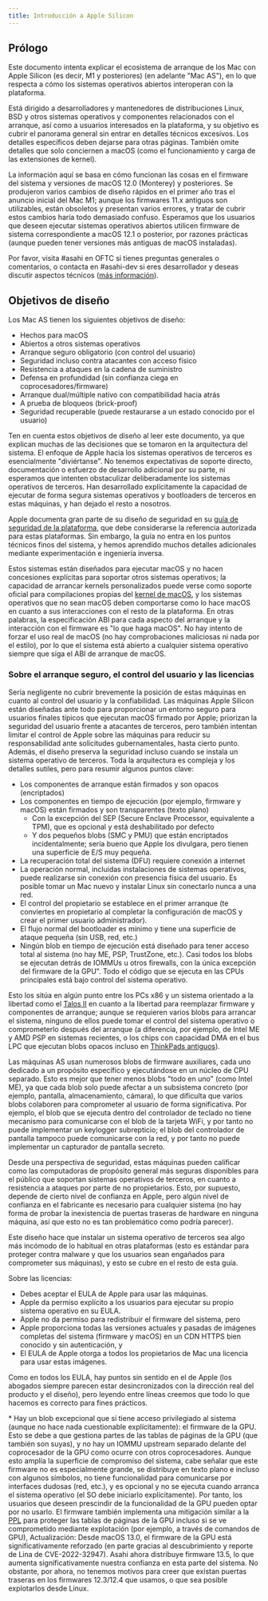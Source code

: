 ```yaml
---
title: Introducción a Apple Silicon
---
```


## Prólogo

Este documento intenta explicar el ecosistema de arranque de los Mac con Apple Silicon (es decir, M1 y posteriores) (en adelante "Mac AS"), en lo que respecta a cómo los sistemas operativos abiertos interoperan con la plataforma.

Está dirigido a desarrolladores y mantenedores de distribuciones Linux, BSD y otros sistemas operativos y componentes relacionados con el arranque, así como a usuarios interesados en la plataforma, y su objetivo es cubrir el panorama general sin entrar en detalles técnicos excesivos. Los detalles específicos deben dejarse para otras páginas. También omite detalles que solo conciernen a macOS (como el funcionamiento y carga de las extensiones de kernel).

La información aquí se basa en cómo funcionan las cosas en el firmware del sistema y versiones de macOS 12.0 (Monterey) y posteriores. Se produjeron varios cambios de diseño rápidos en el primer año tras el anuncio inicial del Mac M1; aunque los firmwares 11.x antiguos son utilizables, están obsoletos y presentan varios errores, y tratar de cubrir estos cambios haría todo demasiado confuso. Esperamos que los usuarios que deseen ejecutar sistemas operativos abiertos utilicen firmware de sistema correspondiente a macOS 12.1 o posterior, por razones prácticas (aunque pueden tener versiones más antiguas de macOS instaladas).

Por favor, visita #asahi en OFTC si tienes preguntas generales o comentarios, o contacta en #asahi-dev si eres desarrollador y deseas discutir aspectos técnicos ([más información](https://asahilinux.org/community/)).

## Objetivos de diseño

Los Mac AS tienen los siguientes objetivos de diseño:

* Hechos para macOS
* Abiertos a otros sistemas operativos
* Arranque seguro obligatorio (con control del usuario)
* Seguridad incluso contra atacantes con acceso físico
* Resistencia a ataques en la cadena de suministro
* Defensa en profundidad (sin confianza ciega en coprocesadores/firmware)
* Arranque dual/múltiple nativo con compatibilidad hacia atrás
* A prueba de bloqueos (brick-proof)
* Seguridad recuperable (puede restaurarse a un estado conocido por el usuario)

Ten en cuenta estos objetivos de diseño al leer este documento, ya que explican muchas de las decisiones que se tomaron en la arquitectura del sistema. El enfoque de Apple hacia los sistemas operativos de terceros es esencialmente "diviértanse". No tenemos expectativas de soporte directo, documentación o esfuerzo de desarrollo adicional por su parte, ni esperamos que intenten obstaculizar deliberadamente los sistemas operativos de terceros. Han desarrollado explícitamente la capacidad de ejecutar de forma segura sistemas operativos y bootloaders de terceros en estas máquinas, y han dejado el resto a nosotros.

Apple documenta gran parte de su diseño de seguridad en su [guía de seguridad de la plataforma](https://support.apple.com/guide/security/welcome/web), que debe considerarse la referencia autorizada para estas plataformas. Sin embargo, la guía no entra en los puntos técnicos finos del sistema, y hemos aprendido muchos detalles adicionales mediante experimentación e ingeniería inversa.

Estos sistemas están diseñados para ejecutar macOS y no hacen concesiones explícitas para soportar otros sistemas operativos; la capacidad de arrancar kernels personalizados puede verse como soporte oficial para compilaciones propias del [kernel de macOS](https://github.com/apple-oss-distributions/xnu.git), y los sistemas operativos que no sean macOS deben comportarse como lo hace macOS en cuanto a sus interacciones con el resto de la plataforma. En otras palabras, la especificación ABI para cada aspecto del arranque y la interacción con el firmware es "lo que haga macOS". No hay intento de forzar el uso real de macOS (no hay comprobaciones maliciosas ni nada por el estilo), por lo que el sistema está abierto a cualquier sistema operativo siempre que siga el ABI de arranque de macOS.

### Sobre el arranque seguro, el control del usuario y las licencias

Sería negligente no cubrir brevemente la posición de estas máquinas en cuanto al control del usuario y la confiabilidad. Las máquinas Apple Silicon están diseñadas ante todo para proporcionar un entorno seguro para usuarios finales típicos que ejecutan macOS firmado por Apple; priorizan la seguridad del usuario frente a atacantes de terceros, pero también intentan limitar el control de Apple sobre las máquinas para reducir su responsabilidad ante solicitudes gubernamentales, hasta cierto punto. Además, el diseño preserva la seguridad incluso cuando se instala un sistema operativo de terceros. Toda la arquitectura es compleja y los detalles sutiles, pero para resumir algunos puntos clave:

* Los componentes de arranque están firmados y son opacos (encriptados)
* Los componentes en tiempo de ejecución (por ejemplo, firmware y macOS) están firmados y son transparentes (texto plano)
    * Con la excepción del SEP (Secure Enclave Processor, equivalente a TPM), que es opcional y está deshabilitado por defecto
    * Y dos pequeños blobs (SMC y PMU) que están encriptados incidentalmente; sería bueno que Apple los divulgara, pero tienen una superficie de E/S muy pequeña.
* La recuperación total del sistema (DFU) requiere conexión a internet
* La operación normal, incluidas instalaciones de sistemas operativos, puede realizarse sin conexión con presencia física del usuario. Es posible tomar un Mac nuevo y instalar Linux sin conectarlo nunca a una red.
* El control del propietario se establece en el primer arranque (te conviertes en propietario al completar la configuración de macOS y crear el primer usuario administrador).
* El flujo normal del bootloader es mínimo y tiene una superficie de ataque pequeña (sin USB, red, etc.)
* Ningún blob en tiempo de ejecución está diseñado para tener acceso total al sistema (no hay ME, PSP, TrustZone, etc.). Casi todos los blobs se ejecutan detrás de IOMMUs u otros firewalls, con la única excepción del firmware de la GPU". Todo el código que se ejecuta en las CPUs principales está bajo control del sistema operativo.

Esto los sitúa en algún punto entre los PCs x86 y un sistema orientado a la libertad como el [Talos II](https://www.raptorcs.com/TALOSII/) en cuanto a la libertad para reemplazar firmware y componentes de arranque; aunque se requieren varios blobs para arrancar el sistema, ninguno de ellos puede tomar el control del sistema operativo o comprometerlo después del arranque (a diferencia, por ejemplo, de Intel ME y AMD PSP en sistemas recientes, o los chips con capacidad DMA en el bus LPC que ejecutan blobs opacos incluso en [ThinkPads antiguos](https://ryf.fsf.org/products/TET-X200)).

Las máquinas AS usan numerosos blobs de firmware auxiliares, cada uno dedicado a un propósito específico y ejecutándose en un núcleo de CPU separado. Esto es mejor que tener menos blobs "todo en uno" (como Intel ME), ya que cada blob solo puede afectar a un subsistema concreto (por ejemplo, pantalla, almacenamiento, cámara), lo que dificulta que varios blobs colaboren para comprometer al usuario de forma significativa. Por ejemplo, el blob que se ejecuta dentro del controlador de teclado no tiene mecanismo para comunicarse con el blob de la tarjeta WiFi, y por tanto no puede implementar un keylogger subrepticio; el blob del controlador de pantalla tampoco puede comunicarse con la red, y por tanto no puede implementar un capturador de pantalla secreto.

Desde una perspectiva de seguridad, estas máquinas pueden calificar como las computadoras de propósito general más seguras disponibles para el público que soportan sistemas operativos de terceros, en cuanto a resistencia a ataques por parte de no propietarios. Esto, por supuesto, depende de cierto nivel de confianza en Apple, pero algún nivel de confianza en el fabricante es necesario para cualquier sistema (no hay forma de probar la inexistencia de puertas traseras de hardware en ninguna máquina, así que esto no es tan problemático como podría parecer).

Este diseño hace que instalar un sistema operativo de terceros sea algo más incómodo de lo habitual en otras plataformas (esto es estándar para proteger contra malware y que los usuarios sean engañados para comprometer sus máquinas), y esto se cubre en el resto de esta guía.

Sobre las licencias:

* Debes aceptar el EULA de Apple para usar las máquinas.
* Apple da permiso explícito a los usuarios para ejecutar su propio sistema operativo en su EULA.
* Apple no da permiso para redistribuir el firmware del sistema, pero
* Apple proporciona todas las versiones actuales y pasadas de imágenes completas del sistema (firmware y macOS) en un CDN HTTPS bien conocido y sin autenticación, y
* El EULA de Apple otorga a todos los propietarios de Mac una licencia para usar estas imágenes.

Como en todos los EULA, hay puntos sin sentido en el de Apple (los abogados siempre parecen estar desincronizados con la dirección real del producto y el diseño), pero leyendo entre líneas creemos que todo lo que hacemos es correcto para fines prácticos.

\* Hay un blob excepcional que sí tiene acceso privilegiado al sistema (aunque no hace nada cuestionable explícitamente): el firmware de la GPU. Esto se debe a que gestiona partes de las tablas de páginas de la GPU (que también son suyas), y no hay un IOMMU upstream separado delante del coprocesador de la GPU como ocurre con otros coprocesadores. Aunque esto amplía la superficie de compromiso del sistema, cabe señalar que este firmware no es especialmente grande, se distribuye en texto plano e incluso con algunos símbolos, no tiene funcionalidad para comunicarse por interfaces dudosas (red, etc.), y es opcional y no se ejecuta cuando arranca el sistema operativo (el SO debe iniciarlo explícitamente). Por tanto, los usuarios que deseen prescindir de la funcionalidad de la GPU pueden optar por no usarlo. El firmware también implementa una mitigación similar a la [PPL](http://newosxbook.com/articles/CasaDePPL.html) para proteger las tablas de páginas de la GPU incluso si se ve comprometido mediante explotación (por ejemplo, a través de comandos de GPU), Actualización: Desde macOS 13.0, el firmware de la GPU está significativamente reforzado (en parte gracias al descubrimiento y reporte de Lina de CVE-2022-32947). Asahi ahora distribuye firmware 13.5, lo que aumenta significativamente nuestra confianza en esta parte del sistema. No obstante, por ahora, no tenemos motivos para creer que existan puertas traseras en los firmwares 12.3/12.4 que usamos, o que sea posible explotarlos desde Linux. 